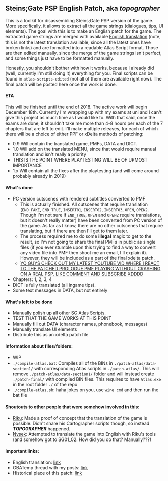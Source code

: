 ## Steins;Gate PSP English Patch, aka *topographer*
This is a toolkit for disassembling Steins;Gate PSP version of the game. More specifically, it allows to extract all the game strings (dialogues, tips, UI elements). The goal with this is to make an English patch for the game. The extracted game strings are merged with available [English translation](http://tsuuun.blogspot.com/2012/01/happy-new-year-everyone-and-yeah-its.html) (note, this is not the latest translation available, since all the latest ones have broken links) and are formatted into a readable Atlas Script format. Those are then edited manually, since the merge of the game strings isn't perfect, and some things just have to be formatted manually.

Honestly, you shouldn't bother with how it works, because I already did (well, currently I'm still doing it) everything for you. Final scripts can be found in `atlas-scripts-edited` (not all of them are available right now). The final patch will be posted here once the work is done.

#### ETA
This will be finished until the end of 2018. The active work will begin December 18th. Currently I'm wrapping up with my exams at uni and I can't give this project as much time as I would like to. With that said, once the exams are done, it shouldn't take me more than 4-8 hours per each of the 7 chapters that are left to edit. I'll make multiple releases, for each of which there will be a choice of either PPF or xDelta methods of patching:
- 0.9 Will contain the translated game, PMFs, DATA and DICT.
- 1.0 Will add on the translated MENU, since that would require manual translation and isn't really a priority
- THIS IS THE POINT WHERE PLAYTESTING WILL BE OF UPMOST IMPORTANCE
- 1.x Will contain all the fixes after the playtesting (and will come around probably already in 2019)

#### What's done
- PC version cutscenes with rendered subtitles converted to PMF
  * This is actually finished. All cutscenes that require translation (`END_FAKE`, `END_TRUE`, `INSERT01`, `INSERT02`, `INSERT03`, `OPEN`, `OPEN2`. Though I'm not sure if `END_TRUE`, `OPEN` and `OPEN2` require translations, but it doesn't really matter) have been converted from PC version of the game. As far as I know, there are no other cutscenes that require translating, but if there are then I'll get to them later.
  * The process required me to do some **illegal** magic to get to the result, so I'm not going to share the final PMFs in public as single files (if you ever stumble upon this trying to find a way to convert any video file into PMF then shoot me an email, I'll explain it). However, they will be included as a part of the final xdelta patch.
  * [YO GUYS CHECK OUT MY LATEST YOUTUBE VID WHERE I REACT TO THE PATCHED PROLOGUE PMF PLAYING WITHOUT CRASHING ON A REAL PSP. LIKE COMMENT AND SUBSCRIBE XDDDD](https://youtu.be/Ajfok-Eup1w)
- Chapters: 1, 2, 3, 4
- DICT is fully translated (all ingame tips).
- Some text messages in DATA, but not entirely

#### What's left to be done
- Manually polish up all other SG Atlas Scripts.
- TEST THAT THE GAME WORKS AT THIS POINT
- Manually fill out DATA (character names, phonebook, messages)
- Manually translate UI elements
- Distribute this as an xdelta patch file

#### Information about files/folders:
- WIP
- `./compile-atlas.bat`: Compiles all of the BINs in `./patch-atlas/data-section1/` with corresponding Atlas scripts in `./patch-atlas/`. This will remove `./patch-atlas/data-section1/` folder and will instead create `./patch-final/` with compiled BIN files. This requires to have `Atlas.exe` in the root folder `./` of the repo
- `./compile-atlas.sh`: haha jokes on you, use `wine cmd` and then run the bat file

#### Shoutouts to other people that were somehow involved in this:
- [Riku](https://gbatemp.net/members/riku.176570/): Made a proof of concept that the translation of the game is possible. Didn't share his Cartographer scripts though, so instead ***TOPOGRAPHER*** happened.
- [Nysek](https://github.com/Nysek/): Attempted to translate the game into English with Riku's tools (and somehow got to SG01_02. How did you do that? Manually???)


#### Important links:
- English translation: [link](http://tsuuun.blogspot.com/2012/01/happy-new-year-everyone-and-yeah-its.html)
- GBATemp thread with my posts: [link](https://gbatemp.net/threads/problem-triying-to-translate-steins-gate-to-spanish.501148/)
- Historical place of this patch: [link](https://github.com/BASLQC/steins-gate-psp-patch)
